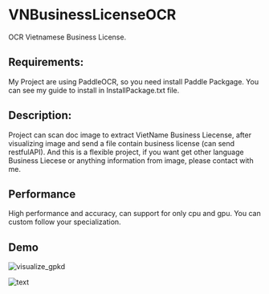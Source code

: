 # VNBusinessLicenseOCR
OCR Vietnamese Business License.

## Requirements:
My Project are using PaddleOCR, so you need install Paddle Packgage. You can see my guide to install in InstallPackage.txt file.

## Description:
Project can scan doc image to extract VietName Business Liecense, after visualizing image and send a file contain business license (can send restfulAPI).
And this is a flexible project, if you want get other language Business Liecese or anything information from image, please contact with me.

## Performance 
High performance and accuracy, can support for only cpu and gpu. You can custom follow your specialization.

## Demo
![visualize_gpkd](https://user-images.githubusercontent.com/50730472/125598037-e754de64-3561-4e80-a1b9-3d17ffcc3301.jpg)
 
![text](https://user-images.githubusercontent.com/50730472/125598084-ea812f89-4b59-40fa-82a8-5d82525f9a82.jpg)
